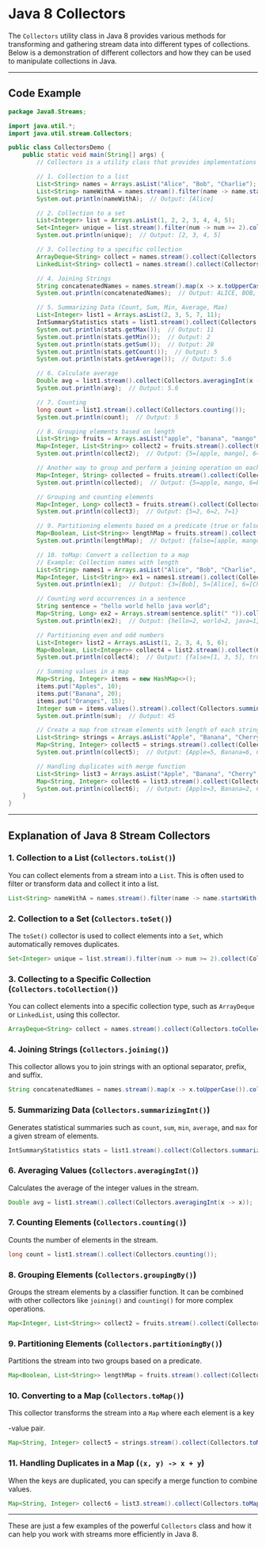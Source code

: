 # Java 8 Collectors

The `Collectors` utility class in Java 8 provides various methods for transforming and gathering stream data into different types of collections. Below is a demonstration of different collectors and how they can be used to manipulate collections in Java.

---

## Code Example

```java
package Java8.Streams;

import java.util.*;
import java.util.stream.Collectors;

public class CollectorsDemo {
    public static void main(String[] args) {
        // Collectors is a utility class that provides implementations of the Collector interface

        // 1. Collection to a list
        List<String> names = Arrays.asList("Alice", "Bob", "Charlie");
        List<String> nameWithA = names.stream().filter(name -> name.startsWith("A")).collect(Collectors.toList());
        System.out.println(nameWithA);  // Output: [Alice]

        // 2. Collection to a set
        List<Integer> list = Arrays.asList(1, 2, 2, 3, 4, 4, 5);
        Set<Integer> unique = list.stream().filter(num -> num >= 2).collect(Collectors.toSet());
        System.out.println(unique);  // Output: [2, 3, 4, 5]

        // 3. Collecting to a specific collection
        ArrayDeque<String> collect = names.stream().collect(Collectors.toCollection(() -> new ArrayDeque<>()));
        LinkedList<String> collect1 = names.stream().collect(Collectors.toCollection(() -> new LinkedList<>()));

        // 4. Joining Strings
        String concatenatedNames = names.stream().map(x -> x.toUpperCase()).collect(Collectors.joining(", "));
        System.out.println(concatenatedNames);  // Output: ALICE, BOB, CHARLIE

        // 5. Summarizing Data (Count, Sum, Min, Average, Max)
        List<Integer> list1 = Arrays.asList(2, 3, 5, 7, 11);
        IntSummaryStatistics stats = list1.stream().collect(Collectors.summarizingInt(x -> x));
        System.out.println(stats.getMax());  // Output: 11
        System.out.println(stats.getMin());  // Output: 2
        System.out.println(stats.getSum());  // Output: 28
        System.out.println(stats.getCount());  // Output: 5
        System.out.println(stats.getAverage());  // Output: 5.6

        // 6. Calculate average
        Double avg = list1.stream().collect(Collectors.averagingInt(x -> x));
        System.out.println(avg);  // Output: 5.6

        // 7. Counting
        long count = list1.stream().collect(Collectors.counting());
        System.out.println(count);  // Output: 5

        // 8. Grouping elements based on length
        List<String> fruits = Arrays.asList("apple", "banana", "mango", "orange", "apple", "banana");
        Map<Integer, List<String>> collect2 = fruits.stream().collect(Collectors.groupingBy(x -> x.length()));
        System.out.println(collect2);  // Output: {5=[apple, mango], 6=[banana, orange], 7=[banana]}

        // Another way to group and perform a joining operation on each group
        Map<Integer, String> collected = fruits.stream().collect(Collectors.groupingBy(x -> x.length(), Collectors.joining(", ")));
        System.out.println(collected);  // Output: {5=apple, mango, 6=banana, orange, 7=banana}

        // Grouping and counting elements
        Map<Integer, Long> collect3 = fruits.stream().collect(Collectors.groupingBy(x -> x.length(), Collectors.counting()));
        System.out.println(collect3);  // Output: {5=2, 6=2, 7=1}

        // 9. Partitioning elements based on a predicate (true or false)
        Map<Boolean, List<String>> lengthMap = fruits.stream().collect(Collectors.partitioningBy(x -> x.length() > 5));
        System.out.println(lengthMap);  // Output: {false=[apple, mango, apple], true=[banana, orange, banana]}

        // 10. toMap: Convert a collection to a map
        // Example: Collection names with length
        List<String> names1 = Arrays.asList("Alice", "Bob", "Charlie", "David", "Edward", "Frank");
        Map<Integer, List<String>> ex1 = names1.stream().collect(Collectors.groupingBy(x -> x.length()));
        System.out.println(ex1);  // Output: {3=[Bob], 5=[Alice], 6=[Charlie, David, Frank], 7=[Edward]}

        // Counting word occurrences in a sentence
        String sentence = "hello world hello java world";
        Map<String, Long> ex2 = Arrays.stream(sentence.split(" ")).collect(Collectors.groupingBy(x -> x, Collectors.counting()));
        System.out.println(ex2);  // Output: {hello=2, world=2, java=1}

        // Partitioning even and odd numbers
        List<Integer> list2 = Arrays.asList(1, 2, 3, 4, 5, 6);
        Map<Boolean, List<Integer>> collect4 = list2.stream().collect(Collectors.partitioningBy(x -> x % 2 == 0));
        System.out.println(collect4);  // Output: {false=[1, 3, 5], true=[2, 4, 6]}

        // Summing values in a map
        Map<String, Integer> items = new HashMap<>();
        items.put("Apples", 10);
        items.put("Banana", 20);
        items.put("Oranges", 15);
        Integer sum = items.values().stream().collect(Collectors.summingInt(x -> x));
        System.out.println(sum);  // Output: 45

        // Create a map from stream elements with length of each string
        List<String> strings = Arrays.asList("Apple", "Banana", "Cherry");
        Map<String, Integer> collect5 = strings.stream().collect(Collectors.toMap(x -> x, x -> x.length()));
        System.out.println(collect5);  // Output: {Apple=5, Banana=6, Cherry=6}

        // Handling duplicates with merge function
        List<String> list3 = Arrays.asList("Apple", "Banana", "Cherry", "Apple", "Banana", "Apple");
        Map<String, Integer> collect6 = list3.stream().collect(Collectors.toMap(k -> k, v -> 1, (x, y) -> x + y));
        System.out.println(collect6);  // Output: {Apple=3, Banana=2, Cherry=1}
    }
}
```

---

## Explanation of Java 8 Stream Collectors

### 1. **Collection to a List** (`Collectors.toList()`)
You can collect elements from a stream into a `List`. This is often used to filter or transform data and collect it into a list.

```java
List<String> nameWithA = names.stream().filter(name -> name.startsWith("A")).collect(Collectors.toList());
```

### 2. **Collection to a Set** (`Collectors.toSet()`)
The `toSet()` collector is used to collect elements into a `Set`, which automatically removes duplicates.

```java
Set<Integer> unique = list.stream().filter(num -> num >= 2).collect(Collectors.toSet());
```

### 3. **Collecting to a Specific Collection** (`Collectors.toCollection()`)
You can collect elements into a specific collection type, such as `ArrayDeque` or `LinkedList`, using this collector.

```java
ArrayDeque<String> collect = names.stream().collect(Collectors.toCollection(() -> new ArrayDeque<>()));
```

### 4. **Joining Strings** (`Collectors.joining()`)
This collector allows you to join strings with an optional separator, prefix, and suffix.

```java
String concatenatedNames = names.stream().map(x -> x.toUpperCase()).collect(Collectors.joining(", "));
```

### 5. **Summarizing Data** (`Collectors.summarizingInt()`)
Generates statistical summaries such as `count`, `sum`, `min`, `average`, and `max` for a given stream of elements.

```java
IntSummaryStatistics stats = list1.stream().collect(Collectors.summarizingInt(x -> x));
```

### 6. **Averaging Values** (`Collectors.averagingInt()`)
Calculates the average of the integer values in the stream.

```java
Double avg = list1.stream().collect(Collectors.averagingInt(x -> x));
```

### 7. **Counting Elements** (`Collectors.counting()`)
Counts the number of elements in the stream.

```java
long count = list1.stream().collect(Collectors.counting());
```

### 8. **Grouping Elements** (`Collectors.groupingBy()`)
Groups the stream elements by a classifier function. It can be combined with other collectors like `joining()` and `counting()` for more complex operations.

```java
Map<Integer, List<String>> collect2 = fruits.stream().collect(Collectors.groupingBy(x -> x.length()));
```

### 9. **Partitioning Elements** (`Collectors.partitioningBy()`)
Partitions the stream into two groups based on a predicate.

```java
Map<Boolean, List<String>> lengthMap = fruits.stream().collect(Collectors.partitioningBy(x -> x.length() > 5));
```

### 10. **Converting to a Map** (`Collectors.toMap()`)
This collector transforms the stream into a `Map` where each element is a key

-value pair.

```java
Map<String, Integer> collect5 = strings.stream().collect(Collectors.toMap(x -> x, x -> x.length()));
```

### 11. **Handling Duplicates in a Map** (`(x, y) -> x + y`)
When the keys are duplicated, you can specify a merge function to combine values.

```java
Map<String, Integer> collect6 = list3.stream().collect(Collectors.toMap(k -> k, v -> 1, (x, y) -> x + y));
```

--- 

These are just a few examples of the powerful `Collectors` class and how it can help you work with streams more efficiently in Java 8.

